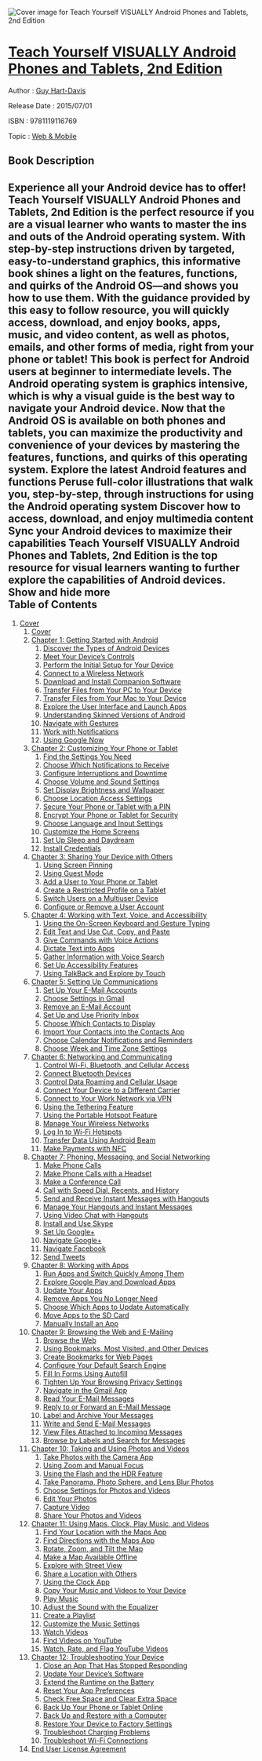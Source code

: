 ![Cover image for Teach Yourself VISUALLY Android Phones and Tablets, 2nd Edition](https://imgdetail.ebookreading.net/cover/cover/web_mobile/EB9781119116769.jpg)

[Teach Yourself VISUALLY Android Phones and Tablets, 2nd Edition](https://ebookreading.net/view/book/Teach+Yourself+VISUALLY+Android+Phones+and+Tablets%2C+2nd+Edition-EB9781119116769_1.html "Teach Yourself VISUALLY Android Phones and Tablets, 2nd Edition")
====================================================================================================================

Author : [Guy Hart-Davis](https://ebookreading.net/search/author/Guy+Hart-Davis)

Release Date : 2015/07/01

ISBN : 9781119116769

Topic : [Web & Mobile](https://ebookreading.net/search/category/web-mobile)

Book Description
-----------------

 Experience all your Android device has to offer!
Teach Yourself VISUALLY Android Phones and Tablets, 2nd Edition is the perfect resource if you are a visual learner who wants to master the ins and outs of the Android operating system. With step-by-step instructions driven by targeted, easy-to-understand graphics, this informative book shines a light on the features, functions, and quirks of the Android OS—and shows you how to use them. With the guidance provided by this easy to follow resource, you will quickly access, download, and enjoy books, apps, music, and video content, as well as photos, emails, and other forms of media, right from your phone or tablet! This book is perfect for Android users at beginner to intermediate levels.
The Android operating system is graphics intensive, which is why a visual guide is the best way to navigate your Android device. Now that the Android OS is available on both phones and tablets, you can maximize the productivity and convenience of your devices by mastering the features, functions, and quirks of this operating system.
Explore the latest Android features and functions
Peruse full-color illustrations that walk you, step-by-step, through instructions for using the Android operating system
Discover how to access, download, and enjoy multimedia content
Sync your Android devices to maximize their capabilities
Teach Yourself VISUALLY Android Phones and Tablets, 2nd Edition is the top resource for visual learners wanting to further explore the capabilities of Android devices.
        Show and hide more                
Table of Contents
-----------------

1. [Cover](https://ebookreading.net/view/book/Teach+Yourself+VISUALLY+Android+Phones+and+Tablets%2C+2nd+Edition-EB9781119116769_1.html)
    1. [Cover](https://ebookreading.net/view/book/Teach+Yourself+VISUALLY+Android+Phones+and+Tablets%2C+2nd+Edition-EB9781119116769_1.html)
    1. [Chapter 1: Getting Started with Android](https://ebookreading.net/view/book/Teach+Yourself+VISUALLY+Android+Phones+and+Tablets%2C+2nd+Edition-EB9781119116769_4.html)
        1. [Discover the Types of Android Devices](https://ebookreading.net/view/book/Teach+Yourself+VISUALLY+Android+Phones+and+Tablets%2C+2nd+Edition-EB9781119116769_4.html#h2-1)
        1. [Meet Your Device’s Controls](https://ebookreading.net/view/book/Teach+Yourself+VISUALLY+Android+Phones+and+Tablets%2C+2nd+Edition-EB9781119116769_4.html#h2-2)
        1. [Perform the Initial Setup for Your Device](https://ebookreading.net/view/book/Teach+Yourself+VISUALLY+Android+Phones+and+Tablets%2C+2nd+Edition-EB9781119116769_4.html#h2-3)
        1. [Connect to a Wireless Network](https://ebookreading.net/view/book/Teach+Yourself+VISUALLY+Android+Phones+and+Tablets%2C+2nd+Edition-EB9781119116769_4.html#h2-5)
        1. [Download and Install Companion Software](https://ebookreading.net/view/book/Teach+Yourself+VISUALLY+Android+Phones+and+Tablets%2C+2nd+Edition-EB9781119116769_4.html#h2-6)
        1. [Transfer Files from Your PC to Your Device](https://ebookreading.net/view/book/Teach+Yourself+VISUALLY+Android+Phones+and+Tablets%2C+2nd+Edition-EB9781119116769_4.html#h2-7)
        1. [Transfer Files from Your Mac to Your Device](https://ebookreading.net/view/book/Teach+Yourself+VISUALLY+Android+Phones+and+Tablets%2C+2nd+Edition-EB9781119116769_4.html#h2-8)
        1. [Explore the User Interface and Launch Apps](https://ebookreading.net/view/book/Teach+Yourself+VISUALLY+Android+Phones+and+Tablets%2C+2nd+Edition-EB9781119116769_4.html#h2-9)
        1. [Understanding Skinned Versions of Android](https://ebookreading.net/view/book/Teach+Yourself+VISUALLY+Android+Phones+and+Tablets%2C+2nd+Edition-EB9781119116769_4.html#h2-10)
        1. [Navigate with Gestures](https://ebookreading.net/view/book/Teach+Yourself+VISUALLY+Android+Phones+and+Tablets%2C+2nd+Edition-EB9781119116769_4.html#h2-12)
        1. [Work with Notifications](https://ebookreading.net/view/book/Teach+Yourself+VISUALLY+Android+Phones+and+Tablets%2C+2nd+Edition-EB9781119116769_4.html#h2-13)
        1. [Using Google Now](https://ebookreading.net/view/book/Teach+Yourself+VISUALLY+Android+Phones+and+Tablets%2C+2nd+Edition-EB9781119116769_4.html#h2-15)
    1. [Chapter 2: Customizing Your Phone or Tablet](https://ebookreading.net/view/book/Teach+Yourself+VISUALLY+Android+Phones+and+Tablets%2C+2nd+Edition-EB9781119116769_5.html)
        1. [Find the Settings You Need](https://ebookreading.net/view/book/Teach+Yourself+VISUALLY+Android+Phones+and+Tablets%2C+2nd+Edition-EB9781119116769_5.html#h2-1)
        1. [Choose Which Notifications to Receive](https://ebookreading.net/view/book/Teach+Yourself+VISUALLY+Android+Phones+and+Tablets%2C+2nd+Edition-EB9781119116769_5.html#h2-2)
        1. [Configure Interruptions and Downtime](https://ebookreading.net/view/book/Teach+Yourself+VISUALLY+Android+Phones+and+Tablets%2C+2nd+Edition-EB9781119116769_5.html#h2-4)
        1. [Choose Volume and Sound Settings](https://ebookreading.net/view/book/Teach+Yourself+VISUALLY+Android+Phones+and+Tablets%2C+2nd+Edition-EB9781119116769_5.html#h2-5)
        1. [Set Display Brightness and Wallpaper](https://ebookreading.net/view/book/Teach+Yourself+VISUALLY+Android+Phones+and+Tablets%2C+2nd+Edition-EB9781119116769_5.html#h2-6)
        1. [Choose Location Access Settings](https://ebookreading.net/view/book/Teach+Yourself+VISUALLY+Android+Phones+and+Tablets%2C+2nd+Edition-EB9781119116769_5.html#h2-7)
        1. [Secure Your Phone or Tablet with a PIN](https://ebookreading.net/view/book/Teach+Yourself+VISUALLY+Android+Phones+and+Tablets%2C+2nd+Edition-EB9781119116769_5.html#h2-8)
        1. [Encrypt Your Phone or Tablet for Security](https://ebookreading.net/view/book/Teach+Yourself+VISUALLY+Android+Phones+and+Tablets%2C+2nd+Edition-EB9781119116769_5.html#h2-9)
        1. [Choose Language and Input Settings](https://ebookreading.net/view/book/Teach+Yourself+VISUALLY+Android+Phones+and+Tablets%2C+2nd+Edition-EB9781119116769_5.html#h2-10)
        1. [Customize the Home Screens](https://ebookreading.net/view/book/Teach+Yourself+VISUALLY+Android+Phones+and+Tablets%2C+2nd+Edition-EB9781119116769_5.html#h2-11)
        1. [Set Up Sleep and Daydream](https://ebookreading.net/view/book/Teach+Yourself+VISUALLY+Android+Phones+and+Tablets%2C+2nd+Edition-EB9781119116769_5.html#h2-13)
        1. [Install Credentials](https://ebookreading.net/view/book/Teach+Yourself+VISUALLY+Android+Phones+and+Tablets%2C+2nd+Edition-EB9781119116769_5.html#h2-14)
    1. [Chapter 3: Sharing Your Device with Others](https://ebookreading.net/view/book/Teach+Yourself+VISUALLY+Android+Phones+and+Tablets%2C+2nd+Edition-EB9781119116769_6.html)
        1. [Using Screen Pinning](https://ebookreading.net/view/book/Teach+Yourself+VISUALLY+Android+Phones+and+Tablets%2C+2nd+Edition-EB9781119116769_6.html#h2-1)
        1. [Using Guest Mode](https://ebookreading.net/view/book/Teach+Yourself+VISUALLY+Android+Phones+and+Tablets%2C+2nd+Edition-EB9781119116769_6.html#h2-2)
        1. [Add a User to Your Phone or Tablet](https://ebookreading.net/view/book/Teach+Yourself+VISUALLY+Android+Phones+and+Tablets%2C+2nd+Edition-EB9781119116769_6.html#h2-3)
        1. [Create a Restricted Profile on a Tablet](https://ebookreading.net/view/book/Teach+Yourself+VISUALLY+Android+Phones+and+Tablets%2C+2nd+Edition-EB9781119116769_6.html#h2-4)
        1. [Switch Users on a Multiuser Device](https://ebookreading.net/view/book/Teach+Yourself+VISUALLY+Android+Phones+and+Tablets%2C+2nd+Edition-EB9781119116769_6.html#h2-5)
        1. [Configure or Remove a User Account](https://ebookreading.net/view/book/Teach+Yourself+VISUALLY+Android+Phones+and+Tablets%2C+2nd+Edition-EB9781119116769_6.html#h2-6)
    1. [Chapter 4: Working with Text, Voice, and Accessibility](https://ebookreading.net/view/book/Teach+Yourself+VISUALLY+Android+Phones+and+Tablets%2C+2nd+Edition-EB9781119116769_7.html)
        1. [Using the On-Screen Keyboard and Gesture Typing](https://ebookreading.net/view/book/Teach+Yourself+VISUALLY+Android+Phones+and+Tablets%2C+2nd+Edition-EB9781119116769_7.html#h2-1)
        1. [Edit Text and Use Cut, Copy, and Paste](https://ebookreading.net/view/book/Teach+Yourself+VISUALLY+Android+Phones+and+Tablets%2C+2nd+Edition-EB9781119116769_7.html#h2-3)
        1. [Give Commands with Voice Actions](https://ebookreading.net/view/book/Teach+Yourself+VISUALLY+Android+Phones+and+Tablets%2C+2nd+Edition-EB9781119116769_7.html#h2-4)
        1. [Dictate Text into Apps](https://ebookreading.net/view/book/Teach+Yourself+VISUALLY+Android+Phones+and+Tablets%2C+2nd+Edition-EB9781119116769_7.html#h2-5)
        1. [Gather Information with Voice Search](https://ebookreading.net/view/book/Teach+Yourself+VISUALLY+Android+Phones+and+Tablets%2C+2nd+Edition-EB9781119116769_7.html#h2-6)
        1. [Set Up Accessibility Features](https://ebookreading.net/view/book/Teach+Yourself+VISUALLY+Android+Phones+and+Tablets%2C+2nd+Edition-EB9781119116769_7.html#h2-7)
        1. [Using TalkBack and Explore by Touch](https://ebookreading.net/view/book/Teach+Yourself+VISUALLY+Android+Phones+and+Tablets%2C+2nd+Edition-EB9781119116769_7.html#h2-8)
    1. [Chapter 5: Setting Up Communications](https://ebookreading.net/view/book/Teach+Yourself+VISUALLY+Android+Phones+and+Tablets%2C+2nd+Edition-EB9781119116769_8.html)
        1. [Set Up Your E-Mail Accounts](https://ebookreading.net/view/book/Teach+Yourself+VISUALLY+Android+Phones+and+Tablets%2C+2nd+Edition-EB9781119116769_8.html#h2-1)
        1. [Choose Settings in Gmail](https://ebookreading.net/view/book/Teach+Yourself+VISUALLY+Android+Phones+and+Tablets%2C+2nd+Edition-EB9781119116769_8.html#h2-5)
        1. [Remove an E-Mail Account](https://ebookreading.net/view/book/Teach+Yourself+VISUALLY+Android+Phones+and+Tablets%2C+2nd+Edition-EB9781119116769_8.html#h2-7)
        1. [Set Up and Use Priority Inbox](https://ebookreading.net/view/book/Teach+Yourself+VISUALLY+Android+Phones+and+Tablets%2C+2nd+Edition-EB9781119116769_8.html#h2-8)
        1. [Choose Which Contacts to Display](https://ebookreading.net/view/book/Teach+Yourself+VISUALLY+Android+Phones+and+Tablets%2C+2nd+Edition-EB9781119116769_8.html#h2-9)
        1. [Import Your Contacts into the Contacts App](https://ebookreading.net/view/book/Teach+Yourself+VISUALLY+Android+Phones+and+Tablets%2C+2nd+Edition-EB9781119116769_8.html#h2-10)
        1. [Choose Calendar Notifications and Reminders](https://ebookreading.net/view/book/Teach+Yourself+VISUALLY+Android+Phones+and+Tablets%2C+2nd+Edition-EB9781119116769_8.html#h2-11)
        1. [Choose Week and Time Zone Settings](https://ebookreading.net/view/book/Teach+Yourself+VISUALLY+Android+Phones+and+Tablets%2C+2nd+Edition-EB9781119116769_8.html#h2-12)
    1. [Chapter 6: Networking and Communicating](https://ebookreading.net/view/book/Teach+Yourself+VISUALLY+Android+Phones+and+Tablets%2C+2nd+Edition-EB9781119116769_9.html)
        1. [Control Wi-Fi, Bluetooth, and Cellular Access](https://ebookreading.net/view/book/Teach+Yourself+VISUALLY+Android+Phones+and+Tablets%2C+2nd+Edition-EB9781119116769_9.html#h2-1)
        1. [Connect Bluetooth Devices](https://ebookreading.net/view/book/Teach+Yourself+VISUALLY+Android+Phones+and+Tablets%2C+2nd+Edition-EB9781119116769_9.html#h2-2)
        1. [Control Data Roaming and Cellular Usage](https://ebookreading.net/view/book/Teach+Yourself+VISUALLY+Android+Phones+and+Tablets%2C+2nd+Edition-EB9781119116769_9.html#h2-3)
        1. [Connect Your Device to a Different Carrier](https://ebookreading.net/view/book/Teach+Yourself+VISUALLY+Android+Phones+and+Tablets%2C+2nd+Edition-EB9781119116769_9.html#h2-4)
        1. [Connect to Your Work Network via VPN](https://ebookreading.net/view/book/Teach+Yourself+VISUALLY+Android+Phones+and+Tablets%2C+2nd+Edition-EB9781119116769_9.html#h2-5)
        1. [Using the Tethering Feature](https://ebookreading.net/view/book/Teach+Yourself+VISUALLY+Android+Phones+and+Tablets%2C+2nd+Edition-EB9781119116769_9.html#h2-6)
        1. [Using the Portable Hotspot Feature](https://ebookreading.net/view/book/Teach+Yourself+VISUALLY+Android+Phones+and+Tablets%2C+2nd+Edition-EB9781119116769_9.html#h2-7)
        1. [Manage Your Wireless Networks](https://ebookreading.net/view/book/Teach+Yourself+VISUALLY+Android+Phones+and+Tablets%2C+2nd+Edition-EB9781119116769_9.html#h2-8)
        1. [Log In to Wi-Fi Hotspots](https://ebookreading.net/view/book/Teach+Yourself+VISUALLY+Android+Phones+and+Tablets%2C+2nd+Edition-EB9781119116769_9.html#h2-9)
        1. [Transfer Data Using Android Beam](https://ebookreading.net/view/book/Teach+Yourself+VISUALLY+Android+Phones+and+Tablets%2C+2nd+Edition-EB9781119116769_9.html#h2-10)
        1. [Make Payments with NFC](https://ebookreading.net/view/book/Teach+Yourself+VISUALLY+Android+Phones+and+Tablets%2C+2nd+Edition-EB9781119116769_9.html#h2-11)
    1. [Chapter 7: Phoning, Messaging, and Social Networking](https://ebookreading.net/view/book/Teach+Yourself+VISUALLY+Android+Phones+and+Tablets%2C+2nd+Edition-EB9781119116769_10.html)
        1. [Make Phone Calls](https://ebookreading.net/view/book/Teach+Yourself+VISUALLY+Android+Phones+and+Tablets%2C+2nd+Edition-EB9781119116769_10.html#h2-1)
        1. [Make Phone Calls with a Headset](https://ebookreading.net/view/book/Teach+Yourself+VISUALLY+Android+Phones+and+Tablets%2C+2nd+Edition-EB9781119116769_10.html#h2-2)
        1. [Make a Conference Call](https://ebookreading.net/view/book/Teach+Yourself+VISUALLY+Android+Phones+and+Tablets%2C+2nd+Edition-EB9781119116769_10.html#h2-3)
        1. [Call with Speed Dial, Recents, and History](https://ebookreading.net/view/book/Teach+Yourself+VISUALLY+Android+Phones+and+Tablets%2C+2nd+Edition-EB9781119116769_10.html#h2-4)
        1. [Send and Receive Instant Messages with Hangouts](https://ebookreading.net/view/book/Teach+Yourself+VISUALLY+Android+Phones+and+Tablets%2C+2nd+Edition-EB9781119116769_10.html#h2-5)
        1. [Manage Your Hangouts and Instant Messages](https://ebookreading.net/view/book/Teach+Yourself+VISUALLY+Android+Phones+and+Tablets%2C+2nd+Edition-EB9781119116769_10.html#h2-6)
        1. [Using Video Chat with Hangouts](https://ebookreading.net/view/book/Teach+Yourself+VISUALLY+Android+Phones+and+Tablets%2C+2nd+Edition-EB9781119116769_10.html#h2-8)
        1. [Install and Use Skype](https://ebookreading.net/view/book/Teach+Yourself+VISUALLY+Android+Phones+and+Tablets%2C+2nd+Edition-EB9781119116769_10.html#h2-9)
        1. [Set Up Google+](https://ebookreading.net/view/book/Teach+Yourself+VISUALLY+Android+Phones+and+Tablets%2C+2nd+Edition-EB9781119116769_10.html#h2-10)
        1. [Navigate Google+](https://ebookreading.net/view/book/Teach+Yourself+VISUALLY+Android+Phones+and+Tablets%2C+2nd+Edition-EB9781119116769_10.html#h2-11)
        1. [Navigate Facebook](https://ebookreading.net/view/book/Teach+Yourself+VISUALLY+Android+Phones+and+Tablets%2C+2nd+Edition-EB9781119116769_10.html#h2-12)
        1. [Send Tweets](https://ebookreading.net/view/book/Teach+Yourself+VISUALLY+Android+Phones+and+Tablets%2C+2nd+Edition-EB9781119116769_10.html#h2-13)
    1. [Chapter 8: Working with Apps](https://ebookreading.net/view/book/Teach+Yourself+VISUALLY+Android+Phones+and+Tablets%2C+2nd+Edition-EB9781119116769_11.html)
        1. [Run Apps and Switch Quickly Among Them](https://ebookreading.net/view/book/Teach+Yourself+VISUALLY+Android+Phones+and+Tablets%2C+2nd+Edition-EB9781119116769_11.html#h2-1)
        1. [Explore Google Play and Download Apps](https://ebookreading.net/view/book/Teach+Yourself+VISUALLY+Android+Phones+and+Tablets%2C+2nd+Edition-EB9781119116769_11.html#h2-2)
        1. [Update Your Apps](https://ebookreading.net/view/book/Teach+Yourself+VISUALLY+Android+Phones+and+Tablets%2C+2nd+Edition-EB9781119116769_11.html#h2-3)
        1. [Remove Apps You No Longer Need](https://ebookreading.net/view/book/Teach+Yourself+VISUALLY+Android+Phones+and+Tablets%2C+2nd+Edition-EB9781119116769_11.html#h2-4)
        1. [Choose Which Apps to Update Automatically](https://ebookreading.net/view/book/Teach+Yourself+VISUALLY+Android+Phones+and+Tablets%2C+2nd+Edition-EB9781119116769_11.html#h2-5)
        1. [Move Apps to the SD Card](https://ebookreading.net/view/book/Teach+Yourself+VISUALLY+Android+Phones+and+Tablets%2C+2nd+Edition-EB9781119116769_11.html#h2-6)
        1. [Manually Install an App](https://ebookreading.net/view/book/Teach+Yourself+VISUALLY+Android+Phones+and+Tablets%2C+2nd+Edition-EB9781119116769_11.html#h2-7)
    1. [Chapter 9: Browsing the Web and E-Mailing](https://ebookreading.net/view/book/Teach+Yourself+VISUALLY+Android+Phones+and+Tablets%2C+2nd+Edition-EB9781119116769_12.html)
        1. [Browse the Web](https://ebookreading.net/view/book/Teach+Yourself+VISUALLY+Android+Phones+and+Tablets%2C+2nd+Edition-EB9781119116769_12.html#h2-1)
        1. [Using Bookmarks, Most Visited, and Other Devices](https://ebookreading.net/view/book/Teach+Yourself+VISUALLY+Android+Phones+and+Tablets%2C+2nd+Edition-EB9781119116769_12.html#h2-2)
        1. [Create Bookmarks for Web Pages](https://ebookreading.net/view/book/Teach+Yourself+VISUALLY+Android+Phones+and+Tablets%2C+2nd+Edition-EB9781119116769_12.html#h2-3)
        1. [Configure Your Default Search Engine](https://ebookreading.net/view/book/Teach+Yourself+VISUALLY+Android+Phones+and+Tablets%2C+2nd+Edition-EB9781119116769_12.html#h2-4)
        1. [Fill In Forms Using Autofill](https://ebookreading.net/view/book/Teach+Yourself+VISUALLY+Android+Phones+and+Tablets%2C+2nd+Edition-EB9781119116769_12.html#h2-5)
        1. [Tighten Up Your Browsing Privacy Settings](https://ebookreading.net/view/book/Teach+Yourself+VISUALLY+Android+Phones+and+Tablets%2C+2nd+Edition-EB9781119116769_12.html#h2-6)
        1. [Navigate in the Gmail App](https://ebookreading.net/view/book/Teach+Yourself+VISUALLY+Android+Phones+and+Tablets%2C+2nd+Edition-EB9781119116769_12.html#h2-8)
        1. [Read Your E-Mail Messages](https://ebookreading.net/view/book/Teach+Yourself+VISUALLY+Android+Phones+and+Tablets%2C+2nd+Edition-EB9781119116769_12.html#h2-9)
        1. [Reply to or Forward an E-Mail Message](https://ebookreading.net/view/book/Teach+Yourself+VISUALLY+Android+Phones+and+Tablets%2C+2nd+Edition-EB9781119116769_12.html#h2-10)
        1. [Label and Archive Your Messages](https://ebookreading.net/view/book/Teach+Yourself+VISUALLY+Android+Phones+and+Tablets%2C+2nd+Edition-EB9781119116769_12.html#h2-11)
        1. [Write and Send E-Mail Messages](https://ebookreading.net/view/book/Teach+Yourself+VISUALLY+Android+Phones+and+Tablets%2C+2nd+Edition-EB9781119116769_12.html#h2-12)
        1. [View Files Attached to Incoming Messages](https://ebookreading.net/view/book/Teach+Yourself+VISUALLY+Android+Phones+and+Tablets%2C+2nd+Edition-EB9781119116769_12.html#h2-13)
        1. [Browse by Labels and Search for Messages](https://ebookreading.net/view/book/Teach+Yourself+VISUALLY+Android+Phones+and+Tablets%2C+2nd+Edition-EB9781119116769_12.html#h2-14)
    1. [Chapter 10: Taking and Using Photos and Videos](https://ebookreading.net/view/book/Teach+Yourself+VISUALLY+Android+Phones+and+Tablets%2C+2nd+Edition-EB9781119116769_13.html)
        1. [Take Photos with the Camera App](https://ebookreading.net/view/book/Teach+Yourself+VISUALLY+Android+Phones+and+Tablets%2C+2nd+Edition-EB9781119116769_13.html#h2-1)
        1. [Using Zoom and Manual Focus](https://ebookreading.net/view/book/Teach+Yourself+VISUALLY+Android+Phones+and+Tablets%2C+2nd+Edition-EB9781119116769_13.html#h2-2)
        1. [Using the Flash and the HDR Feature](https://ebookreading.net/view/book/Teach+Yourself+VISUALLY+Android+Phones+and+Tablets%2C+2nd+Edition-EB9781119116769_13.html#h2-3)
        1. [Take Panorama, Photo Sphere, and Lens Blur Photos](https://ebookreading.net/view/book/Teach+Yourself+VISUALLY+Android+Phones+and+Tablets%2C+2nd+Edition-EB9781119116769_13.html#h2-4)
        1. [Choose Settings for Photos and Videos](https://ebookreading.net/view/book/Teach+Yourself+VISUALLY+Android+Phones+and+Tablets%2C+2nd+Edition-EB9781119116769_13.html#h2-5)
        1. [Edit Your Photos](https://ebookreading.net/view/book/Teach+Yourself+VISUALLY+Android+Phones+and+Tablets%2C+2nd+Edition-EB9781119116769_13.html#h2-6)
        1. [Capture Video](https://ebookreading.net/view/book/Teach+Yourself+VISUALLY+Android+Phones+and+Tablets%2C+2nd+Edition-EB9781119116769_13.html#h2-8)
        1. [Share Your Photos and Videos](https://ebookreading.net/view/book/Teach+Yourself+VISUALLY+Android+Phones+and+Tablets%2C+2nd+Edition-EB9781119116769_13.html#h2-9)
    1. [Chapter 11: Using Maps, Clock, Play Music, and Videos](https://ebookreading.net/view/book/Teach+Yourself+VISUALLY+Android+Phones+and+Tablets%2C+2nd+Edition-EB9781119116769_14.html)
        1. [Find Your Location with the Maps App](https://ebookreading.net/view/book/Teach+Yourself+VISUALLY+Android+Phones+and+Tablets%2C+2nd+Edition-EB9781119116769_14.html#h2-1)
        1. [Find Directions with the Maps App](https://ebookreading.net/view/book/Teach+Yourself+VISUALLY+Android+Phones+and+Tablets%2C+2nd+Edition-EB9781119116769_14.html#h2-2)
        1. [Rotate, Zoom, and Tilt the Map](https://ebookreading.net/view/book/Teach+Yourself+VISUALLY+Android+Phones+and+Tablets%2C+2nd+Edition-EB9781119116769_14.html#h2-3)
        1. [Make a Map Available Offline](https://ebookreading.net/view/book/Teach+Yourself+VISUALLY+Android+Phones+and+Tablets%2C+2nd+Edition-EB9781119116769_14.html#h2-4)
        1. [Explore with Street View](https://ebookreading.net/view/book/Teach+Yourself+VISUALLY+Android+Phones+and+Tablets%2C+2nd+Edition-EB9781119116769_14.html#h2-5)
        1. [Share a Location with Others](https://ebookreading.net/view/book/Teach+Yourself+VISUALLY+Android+Phones+and+Tablets%2C+2nd+Edition-EB9781119116769_14.html#h2-6)
        1. [Using the Clock App](https://ebookreading.net/view/book/Teach+Yourself+VISUALLY+Android+Phones+and+Tablets%2C+2nd+Edition-EB9781119116769_14.html#h2-7)
        1. [Copy Your Music and Videos to Your Device](https://ebookreading.net/view/book/Teach+Yourself+VISUALLY+Android+Phones+and+Tablets%2C+2nd+Edition-EB9781119116769_14.html#h2-9)
        1. [Play Music](https://ebookreading.net/view/book/Teach+Yourself+VISUALLY+Android+Phones+and+Tablets%2C+2nd+Edition-EB9781119116769_14.html#h2-10)
        1. [Adjust the Sound with the Equalizer](https://ebookreading.net/view/book/Teach+Yourself+VISUALLY+Android+Phones+and+Tablets%2C+2nd+Edition-EB9781119116769_14.html#h2-11)
        1. [Create a Playlist](https://ebookreading.net/view/book/Teach+Yourself+VISUALLY+Android+Phones+and+Tablets%2C+2nd+Edition-EB9781119116769_14.html#h2-12)
        1. [Customize the Music Settings](https://ebookreading.net/view/book/Teach+Yourself+VISUALLY+Android+Phones+and+Tablets%2C+2nd+Edition-EB9781119116769_14.html#h2-13)
        1. [Watch Videos](https://ebookreading.net/view/book/Teach+Yourself+VISUALLY+Android+Phones+and+Tablets%2C+2nd+Edition-EB9781119116769_14.html#h2-14)
        1. [Find Videos on YouTube](https://ebookreading.net/view/book/Teach+Yourself+VISUALLY+Android+Phones+and+Tablets%2C+2nd+Edition-EB9781119116769_14.html#h2-15)
        1. [Watch, Rate, and Flag YouTube Videos](https://ebookreading.net/view/book/Teach+Yourself+VISUALLY+Android+Phones+and+Tablets%2C+2nd+Edition-EB9781119116769_14.html#h2-16)
    1. [Chapter 12: Troubleshooting Your Device](https://ebookreading.net/view/book/Teach+Yourself+VISUALLY+Android+Phones+and+Tablets%2C+2nd+Edition-EB9781119116769_15.html)
        1. [Close an App That Has Stopped Responding](https://ebookreading.net/view/book/Teach+Yourself+VISUALLY+Android+Phones+and+Tablets%2C+2nd+Edition-EB9781119116769_15.html#h2-1)
        1. [Update Your Device’s Software](https://ebookreading.net/view/book/Teach+Yourself+VISUALLY+Android+Phones+and+Tablets%2C+2nd+Edition-EB9781119116769_15.html#h2-2)
        1. [Extend the Runtime on the Battery](https://ebookreading.net/view/book/Teach+Yourself+VISUALLY+Android+Phones+and+Tablets%2C+2nd+Edition-EB9781119116769_15.html#h2-3)
        1. [Reset Your App Preferences](https://ebookreading.net/view/book/Teach+Yourself+VISUALLY+Android+Phones+and+Tablets%2C+2nd+Edition-EB9781119116769_15.html#h2-4)
        1. [Check Free Space and Clear Extra Space](https://ebookreading.net/view/book/Teach+Yourself+VISUALLY+Android+Phones+and+Tablets%2C+2nd+Edition-EB9781119116769_15.html#h2-5)
        1. [Back Up Your Phone or Tablet Online](https://ebookreading.net/view/book/Teach+Yourself+VISUALLY+Android+Phones+and+Tablets%2C+2nd+Edition-EB9781119116769_15.html#h2-6)
        1. [Back Up and Restore with a Computer](https://ebookreading.net/view/book/Teach+Yourself+VISUALLY+Android+Phones+and+Tablets%2C+2nd+Edition-EB9781119116769_15.html#h2-7)
        1. [Restore Your Device to Factory Settings](https://ebookreading.net/view/book/Teach+Yourself+VISUALLY+Android+Phones+and+Tablets%2C+2nd+Edition-EB9781119116769_15.html#h2-8)
        1. [Troubleshoot Charging Problems](https://ebookreading.net/view/book/Teach+Yourself+VISUALLY+Android+Phones+and+Tablets%2C+2nd+Edition-EB9781119116769_15.html#h2-9)
        1. [Troubleshoot Wi-Fi Connections](https://ebookreading.net/view/book/Teach+Yourself+VISUALLY+Android+Phones+and+Tablets%2C+2nd+Edition-EB9781119116769_15.html#h2-10)
    1. [End User License Agreement](https://ebookreading.net/view/book/Teach+Yourself+VISUALLY+Android+Phones+and+Tablets%2C+2nd+Edition-EB9781119116769_16.html)
